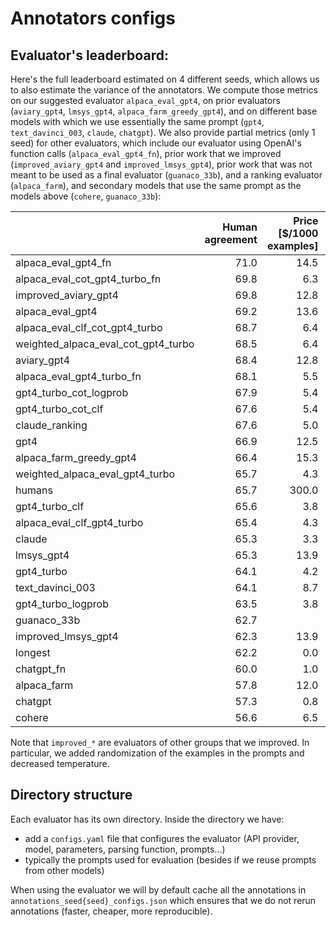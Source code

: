 # Annotators configs

## Evaluator's leaderboard:

Here's the full leaderboard estimated on 4 different seeds, which allows us to also estimate the variance of the
annotators.
We compute those metrics on our suggested evaluator `alpaca_eval_gpt4`, on prior
evaluators (`aviary_gpt4`, `lmsys_gpt4`, `alpaca_farm_greedy_gpt4`), and on different base models with which we use
essentially the same prompt (`gpt4`, `text_davinci_003`, `claude`, `chatgpt`).
We also provide partial metrics (only 1 seed) for other evaluators, which include our evaluator using OpenAI's function
calls (`alpaca_eval_gpt4_fn`), prior work that we
improved (`improved_aviary_gpt4` and `improved_lmsys_gpt4`), prior work that was not meant to be used as a final
evaluator (`guanaco_33b`), and a ranking evaluator (`alpaca_farm`), and secondary models that use the same prompt as the
models above (`cohere`, `guanaco_33b`):

|                                     |   Human agreement |   Price [$/1000 examples] |   Time [seconds/1000 examples] |   Spearman corr. |   Pearson corr. |   Bias |   Variance |   Proba. prefer longer |   Proba. prefer lists |   Proba. prefer 1 |   # parsed | mode     |
|:------------------------------------|------------------:|--------------------------:|-------------------------------:|-----------------:|----------------:|-------:|-----------:|-----------------------:|----------------------:|------------------:|-----------:|:---------|
| alpaca_eval_gpt4_fn                 |              71.0 |                      14.5 |                           5046 |             0.95 |            0.94 |   27.6 |       11.1 |                   0.75 |                  0.68 |              0.48 |       2592 | verified |
| alpaca_eval_cot_gpt4_turbo_fn       |              69.8 |                       6.3 |                           1111 |             0.87 |            0.82 |        |            |                   0.67 |                  0.61 |              0.52 |        648 | minimal  |
| improved_aviary_gpt4                |              69.8 |                      12.8 |                           1831 |             0.88 |            0.90 |        |            |                   0.73 |                  0.70 |              0.49 |        648 | verified |
| alpaca_eval_gpt4                    |              69.2 |                      13.6 |                           1455 |             0.97 |            0.93 |   28.4 |       14.6 |                   0.68 |                  0.73 |              0.50 |       2592 | minimal  |
| alpaca_eval_clf_cot_gpt4_turbo      |              68.7 |                       6.4 |                           1753 |             0.93 |            0.76 |        |            |                   0.69 |                  0.65 |              0.54 |        639 | verified |
| weighted_alpaca_eval_cot_gpt4_turbo |              68.5 |                       6.4 |                           1869 |             0.93 |            0.77 |        |            |                   0.69 |                  0.66 |              0.53 |        647 | verified |
| aviary_gpt4                         |              68.4 |                      12.8 |                           1821 |             0.92 |            0.91 |        |            |                   0.70 |                  0.65 |              0.56 |        648 | verified |
| alpaca_eval_gpt4_turbo_fn           |              68.1 |                       5.5 |                            864 |             0.93 |            0.82 |   30.2 |       15.6 |                   0.65 |                  0.60 |              0.54 |       2592 | minimal  |
| gpt4_turbo_cot_logprob              |              67.9 |                       5.4 |                           1569 |             0.63 |            0.63 |        |            |                   0.59 |                  0.59 |              0.53 |        648 | verified |
| gpt4_turbo_cot_clf                  |              67.6 |                       5.4 |                           1528 |             0.67 |            0.63 |        |            |                   0.59 |                  0.59 |              0.53 |        645 | verified |
| claude_ranking                      |              67.6 |                       5.0 |                            218 |             0.90 |            0.91 |        |            |                   0.73 |                  0.66 |              0.46 |        648 | verified |
| gpt4                                |              66.9 |                      12.5 |                           1037 |             0.88 |            0.87 |   31.5 |       14.6 |                   0.65 |                  0.67 |              0.54 |       2592 | minimal  |
| alpaca_farm_greedy_gpt4             |              66.4 |                      15.3 |                            878 |             0.85 |            0.75 |   30.2 |       19.3 |                   0.60 |                  0.65 |              0.54 |       2592 | minimal  |
| weighted_alpaca_eval_gpt4_turbo     |              65.7 |                       4.3 |                            228 |             0.78 |            0.77 |   33.9 |       23.7 |                   0.61 |                  0.57 |              0.53 |       2592 | verified |
| humans                              |              65.7 |                     300.0 |                          36800 |             1.00 |            1.00 |    0.0 |       34.3 |                   0.64 |                  0.60 |              0.52 |       2592 | minimal  |
| gpt4_turbo_clf                      |              65.6 |                       3.8 |                            158 |             0.57 |            0.61 |        |            |                   0.51 |                  0.54 |              0.56 |        648 | verified |
| alpaca_eval_clf_gpt4_turbo          |              65.4 |                       4.3 |                            151 |             0.72 |            0.74 |        |            |                   0.60 |                  0.59 |              0.53 |        645 | verified |
| claude                              |              65.3 |                       3.3 |                            173 |             0.93 |            0.90 |   32.4 |       18.5 |                   0.66 |                  0.67 |              0.49 |       2592 | minimal  |
| lmsys_gpt4                          |              65.3 |                      13.9 |                          17982 |             0.98 |            0.97 |   31.6 |       15.9 |                   0.74 |                  0.69 |              0.46 |       2592 | minimal  |
| gpt4_turbo                          |              64.1 |                       4.2 |                            186 |             0.57 |            0.57 |        |            |                   0.54 |                  0.57 |              0.57 |        647 | verified |
| text_davinci_003                    |              64.1 |                       8.7 |                            121 |             0.85 |            0.83 |   33.8 |       22.7 |                   0.70 |                  0.66 |              0.47 |       2592 | minimal  |
| gpt4_turbo_logprob                  |              63.5 |                       3.8 |                            143 |             0.62 |            0.60 |   35.5 |       18.0 |                   0.51 |                  0.52 |              0.56 |       2592 | verified |
| guanaco_33b                         |              62.7 |                           |                            911 |             0.00 |            0.25 |        |            |                   0.70 |                  0.70 |              0.43 |        451 | verified |
| improved_lmsys_gpt4                 |              62.3 |                      13.9 |                           5398 |             0.98 |            0.93 |        |            |                   0.75 |                  0.71 |              0.45 |        648 | verified |
| longest                             |              62.2 |                       0.0 |                              0 |             0.27 |            0.56 |   37.8 |        0.0 |                   1.00 |                  0.88 |              0.42 |       2592 | minimal  |
| chatgpt_fn                          |              60.0 |                       1.0 |                            530 |             0.75 |            0.83 |   36.9 |       27.7 |                   0.62 |                  0.62 |              0.49 |       2592 | verified |
| alpaca_farm                         |              57.8 |                      12.0 |                           1313 |             0.53 |            0.60 |        |            |                   0.59 |                  0.56 |              0.51 |        647 | verified |
| chatgpt                             |              57.3 |                       0.8 |                            285 |             0.72 |            0.71 |   39.4 |       34.1 |                   0.59 |                  0.59 |              0.49 |       2589 | minimal  |
| cohere                              |              56.6 |                       6.5 |                            503 |             0.22 |            0.43 |        |            |                   0.63 |                  0.65 |              0.46 |        643 | verified |

Note that `improved_*` are evaluators of other groups that we improved. In particular, we added randomization of the
examples in the prompts and decreased temperature.

## Directory structure

Each evaluator has its own directory. Inside the directory we have:

- add a `configs.yaml` file that configures the evaluator (API provider, model, parameters, parsing function,
  prompts...)
- typically the prompts used for evaluation (besides if we reuse prompts from other models)

When using the evaluator we will by default cache all the annotations in `annotations_seed{seed}_configs.json` which
ensures that we do not rerun annotations (faster, cheaper, more reproducible).  
